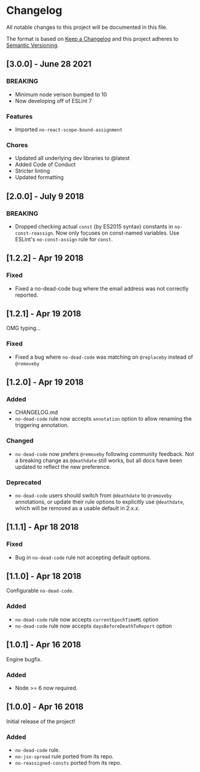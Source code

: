 # Changelog

All notable changes to this project will be documented in this file.

The format is based on [Keep a Changelog](http://keepachangelog.com/en/1.0.0/)
and this project adheres to [Semantic Versioning](http://semver.org/spec/v2.0.0.html).

## [3.0.0] - June 28 2021

### BREAKING

- Minimum node verison bumped to 10
- Now developing off of ESLint 7

### Features

- Imported `no-react-scope-bound-assignment`

### Chores

- Updated all underlying dev libraries to @latest
- Added Code of Conduct
- Stricter linting
- Updated formatting

## [2.0.0] - July 9 2018

### BREAKING

- Dropped checking actual `const` (by ES2015 syntax) constants in `no-const-reassign`. Now only focuses on const-named variables. Use ESLint's `no-const-assign` rule for `const`.

## [1.2.2] - Apr 19 2018

### Fixed

- Fixed a no-dead-code bug where the email address was not correctly reported.

## [1.2.1] - Apr 19 2018

OMG typing...

### Fixed

- Fixed a bug where `no-dead-code` was matching on `@replaceby` instead of `@removeby`

## [1.2.0] - Apr 19 2018

### Added

- CHANGELOG.md
- `no-dead-code` rule now accepts `annotation` option to allow renaming the triggering annotation.

### Changed

- `no-dead-code` now prefers `@removeby` following community feedback. Not a breaking change as `@deathdate` still works, but all docs have been updated to reflect the new preference.

### Deprecated

- `no-dead-code` users should switch from `@deathdate` to `@removeby` annotations, or update their rule options to explicitly use `@deathdate`, which will be removed as a usable default in 2.x.x.

## [1.1.1] - Apr 18 2018

### Fixed

- Bug in `no-dead-code` rule not accepting default options.

## [1.1.0] - Apr 18 2018

Configurable `no-dead-code`.

### Added

- `no-dead-code` rule now accepts `currentEpochTimeMS` option
- `no-dead-code` rule now accepts `daysBeforeDeathToReport` option

## [1.0.1] - Apr 16 2018

Engine bugfix.

### Added

- Node >= 6 now required.

## [1.0.0] - Apr 16 2018

Initial release of the project!

### Added

- `no-dead-code` rule.
- `no-jsx-spread` rule ported from its repo.
- `no-reassigned-consts` ported from its repo.
